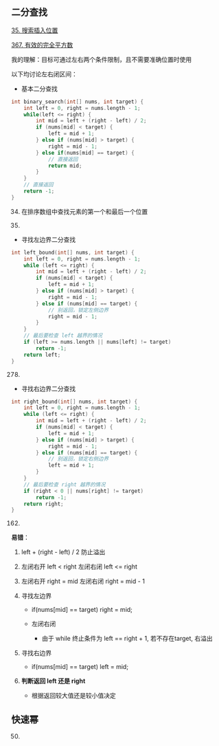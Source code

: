 ## 二分查找

[35. 搜索插入位置](https://leetcode-cn.com/problems/search-insert-position/)

[367. 有效的完全平方数](https://leetcode-cn.com/problems/valid-perfect-square/)

我的理解：目标可通过左右两个条件限制，且不需要准确位置时使用

以下均讨论左右闭区间：

* 基本二分查找

```cpp
int binary_search(int[] nums, int target) {
    int left = 0, right = nums.length - 1; 
    while(left <= right) {
        int mid = left + (right - left) / 2;
        if (nums[mid] < target) {
            left = mid + 1;
        } else if (nums[mid] > target) {
            right = mid - 1; 
        } else if(nums[mid] == target) {
            // 直接返回
            return mid;
        }
    }
    // 直接返回
    return -1;
}
```

34. 在排序数组中查找元素的第一个和最后一个位置

704.

* 寻找左边界二分查找
```cpp
int left_bound(int[] nums, int target) {
    int left = 0, right = nums.length - 1;
    while (left <= right) {
        int mid = left + (right - left) / 2;
        if (nums[mid] < target) {
            left = mid + 1;
        } else if (nums[mid] > target) {
            right = mid - 1;
        } else if (nums[mid] == target) {
            // 别返回，锁定左侧边界
            right = mid - 1;
        }
    }
    // 最后要检查 left 越界的情况
    if (left >= nums.length || nums[left] != target)
        return -1;
    return left;
}
```

278.

* 寻找右边界二分查找
```cpp
int right_bound(int[] nums, int target) {
    int left = 0, right = nums.length - 1;
    while (left <= right) {
        int mid = left + (right - left) / 2;
        if (nums[mid] < target) {
            left = mid + 1;
        } else if (nums[mid] > target) {
            right = mid - 1;
        } else if (nums[mid] == target) {
            // 别返回，锁定右侧边界
            left = mid + 1;
        }
    }
    // 最后要检查 right 越界的情况
    if (right < 0 || nums[right] != target)
        return -1;
    return right;
}
```

162.

**易错**：

1. left + (right - left) / 2 防止溢出

2. 左闭右开 left < right  左闭右闭 left <= right

3. 左闭右开 right = mid 左闭右闭 right = mid - 1

4. 寻找左边界

    * if(nums[mid] == target) right = mid;

    * 左闭右闭
        * 由于 while 终止条件为 left == right + 1, 若不存在target, 右溢出

5. 寻找右边界

    * if(nums[mid] == target) left = mid;

6. **判断返回 left 还是 right**

    * 根据返回较大值还是较小值决定

## 快速幂

50.

